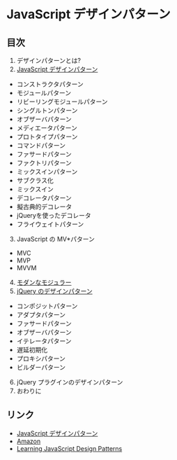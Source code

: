 # JavaScript デザインパターン

## 目次

1. デザインパターンとは?
2. [JavaScript デザインパターン](02/README.md)
  - コンストラクタパターン
  - モジュールパターン
  - リビーリングモジュールパターン
  - シングルトンパターン
  - オブザーバパターン
  - メディエータパターン
  - プロトタイプパターン
  - コマンドパターン
  - ファサードパターン
  - ファクトリパターン
  - ミックスインパターン
  - サブクラス化
  - ミックスイン
  - デコレータパターン
  - 擬古典的デコレータ
  - jQueryを使ったデコレータ
  - フライウェイトパターン
3. JavaScript の MV*パターン
  - MVC
  - MVP
  - MVVM
4. [モダンなモジュラー](04/README.md)
5. [jQuery のデザインパターン](05/README.md)
  - コンポジットパターン
  - アダプタパターン
  - ファサードパターン
  - オブザーバパターン
  - イテレータパターン
  - 遅延初期化
  - プロキシパターン
  - ビルダーパターン
6. jQuery プラグインのデザインパターン
7. おわりに

## リンク

- [JavaScript デザインパターン](https://www.oreilly.co.jp/books/9784873116181/)
- [Amazon](http://www.amazon.co.jp/dp/487311618X)
- [Learning JavaScript Design Patterns](http://addyosmani.com/resources/essentialjsdesignpatterns/book/)
